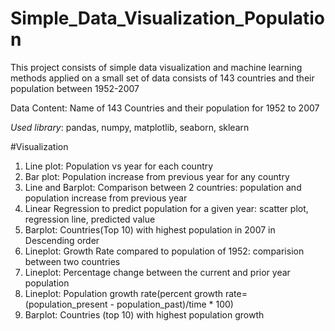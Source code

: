 # Simple_Data_Visualization_Population
This project consists of simple data visualization and machine learning methods applied on a small set of data consists of 143 countries and their population between 1952-2007

Data Content: 
Name of 143 Countries and their population for 1952 to 2007

*Used library*: pandas, numpy, matplotlib, seaborn, sklearn

#Visualization
1. Line plot: Population vs year for each country
2. Bar plot: Population increase from previous year for any country
4. Line and Barplot: Comparison between 2 countries: population and population increase from previous year
5. Linear Regression to predict population for a given year: scatter plot, regression line, predicted value
6. Barplot: Countries(Top 10) with highest population in 2007 in Descending order
7. Lineplot: Growth Rate compared to population of 1952: comparision between two countries
8. Lineplot: Percentage change between the current and prior year population 
9. Lineplot: Population growth rate(percent growth rate= (population_present - population_past)/time * 100)
10. Barplot: Countries (top 10) with highest population growth
